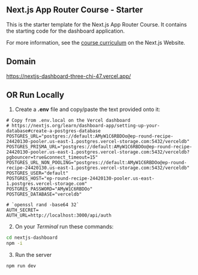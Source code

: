 ## Next.js App Router Course - Starter

This is the starter template for the Next.js App Router Course. It contains the starting code for the dashboard application.

For more information, see the [course curriculum](https://nextjs.org/learn) on the Next.js Website.

## Domain

https://nextjs-dashboard-three-chi-47.vercel.app/

## OR Run Locally

1. Create a **.env** file and copy/paste the text provided onto it:

```env
# Copy from .env.local on the Vercel dashboard
# https://nextjs.org/learn/dashboard-app/setting-up-your-database#create-a-postgres-database
POSTGRES_URL="postgres://default:AMyW1C6RBDOo@ep-round-recipe-24420130-pooler.us-east-1.postgres.vercel-storage.com:5432/verceldb"
POSTGRES_PRISMA_URL="postgres://default:AMyW1C6RBDOo@ep-round-recipe-24420130-pooler.us-east-1.postgres.vercel-storage.com:5432/verceldb?pgbouncer=true&connect_timeout=15"
POSTGRES_URL_NON_POOLING="postgres://default:AMyW1C6RBDOo@ep-round-recipe-24420130.us-east-1.postgres.vercel-storage.com:5432/verceldb"
POSTGRES_USER="default"
POSTGRES_HOST="ep-round-recipe-24420130-pooler.us-east-1.postgres.vercel-storage.com"
POSTGRES_PASSWORD="AMyW1C6RBDOo"
POSTGRES_DATABASE="verceldb"

# `openssl rand -base64 32`
AUTH_SECRET=
AUTH_URL=http://localhost:3000/api/auth
```

2. On your _Terminal_ run these commands:

```sh
cd nextjs-dashboard
npm -i
```

3. Run the server

```sh
npm run dev
```
